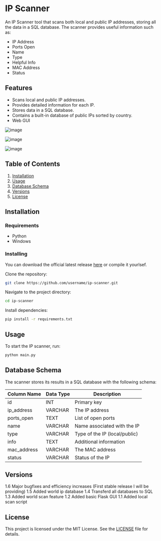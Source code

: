 # IP Scanner

An IP Scanner tool that scans both local and public IP addresses, storing all the data in a SQL database. The scanner provides useful information such as:

- IP Address
- Ports Open
- Name
- Type
- Helpful Info
- MAC Address
- Status

## Features

- Scans local and public IP addresses.
- Provides detailed information for each IP.
- Stores data in a SQL database.
- Contains a built-in database of public IPs sorted by country.
- Web GUI

![image](https://github.com/cacher300/ip-scanner/assets/77995433/92c40bd1-3a7b-44d6-88f6-f5c93f25edf7)

![image](https://github.com/cacher300/ip-scanner/assets/77995433/68c7c1ef-d621-4f1a-af83-b14ad4efca19)

![image](https://github.com/cacher300/ip-scanner/assets/77995433/f7eaea65-e7ea-4ac4-8daa-f68b01ecd8c1)

## Table of Contents

1. [Installation](#installation)
2. [Usage](#usage)
3. [Database Schema](#database-schema)
4. [Versions](#versions)
5. [License](#license)

## Installation

### Requirements

- Python
- Windows

### Installing
You can download the official latest release [here](https://github.com/cacher300/ip-scanner/releases/tag/stable) or compile it yourlsef.

Clone the repository:

```bash
git clone https://github.com/username/ip-scanner.git
```

Navigate to the project directory:

```bash
cd ip-scanner
```

Install dependencies:

```bash
pip install -r requirements.txt
```

## Usage

To start the IP scanner, run:

```bash
python main.py
```

## Database Schema

The scanner stores its results in a SQL database with the following schema:

| Column Name    | Data Type | Description                  |
|----------------|-----------|------------------------------|
| id             | INT       | Primary key                  |
| ip_address     | VARCHAR   | The IP address               |
| ports_open     | TEXT      | List of open ports           |
| name           | VARCHAR   | Name associated with the IP  |
| type           | VARCHAR   | Type of the IP (local/public)|
| info           | TEXT      | Additional information       |
| mac_address    | VARCHAR   | The MAC address              |
| status         | VARCHAR   | Status of the IP             |

## Versions

1.6 Major bugfixes and efficiency increases (First stable release I will be providing)
1.5 Added world ip database
1.4 Transferd all databases to SQL
1.3 Added world scan feature
1.2 Added basic Flask GUI
1.1 Added local scan script

## License

This project is licensed under the MIT License. See the [LICENSE](LICENSE) file for details.
